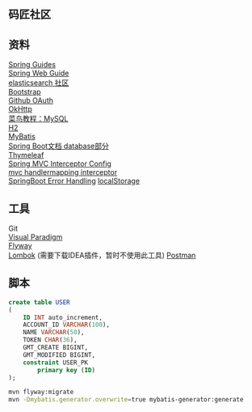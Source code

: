 ## 码匠社区

## 资料

[Spring Guides](https://spring.io/guides)  
[Spring Web Guide](https://spring.io/guides/gs/serving-web-content/)  
[elasticsearch 社区](https://elasticsearch.cn/)  
[Bootstrap](https://v3.bootcss.com/)  
[Github OAuth](https://developer.github.com/apps/building-oauth-apps/)  
[OkHttp](https://square.github.io/okhttp/)  
[菜鸟教程：MySQL](https://www.runoob.com/mysql/mysql-tutorial.html)  
[H2](https://www.h2database.com/html/main.html)  
[MyBatis](https://mybatis.org/spring-boot-starter/mybatis-spring-boot-autoconfigure/)  
[Spring Boot文档 database部分](https://docs.spring.io/spring-boot/docs/2.1.13.RELEASE/reference/html/boot-features-sql.html#boot-features-embedded-database-support)  
[Thymeleaf](https://www.thymeleaf.org/doc/tutorials/3.0/usingthymeleaf.html)  
[Spring MVC Interceptor Config](https://docs.spring.io/spring/docs/5.2.5.RELEASE/spring-framework-reference/web.html#mvc-config-interceptors)  
[mvc handlermapping interceptor](https://docs.spring.io/spring/docs/5.2.5.RELEASE/spring-framework-reference/web.html#mvc-handlermapping-interceptor)  
[SpringBoot Error Handling](https://docs.spring.io/spring-boot/docs/2.2.6.RELEASE/reference/html/spring-boot-features.html#boot-features)
[localStorage](https://www.runoob.com/html/html5-webstorage.html)


## 工具
Git  
[Visual Paradigm](https://www.visual-paradigm.com/cn/download/community.jsp)  
[Flyway](https://flywaydb.org/getstarted/firststeps/maven)  
[Lombok](https://projectlombok.org/) (需要下载IDEA插件，暂时不使用此工具)
[Postman](https://chrome.google.com/webstore/detail/coohjcphdfgbiolnekdpbcijmhambjff)

 
## 脚本
```sql
create table USER
(
	ID INT auto_increment,
	ACCOUNT_ID VARCHAR(100),
	NAME VARCHAR(50),
	TOKEN CHAR(36),
	GMT_CREATE BIGINT,
	GMT_MODIFIED BIGINT,
	constraint USER_PK
		primary key (ID)
);
```
```bash
mvn flyway:migrate
mvn -Dmybatis.generator.overwrite=true mybatis-generator:generate
```